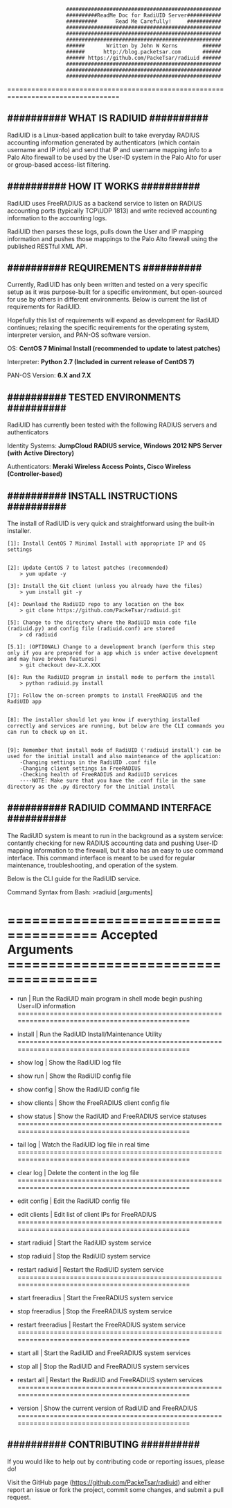                       ##################################################
                       ##########ReadMe Doc for RadiUID Server###########
                       ##########      Read Me Carefully!     ###########
                       ##################################################
                       ##################################################
                       ##################################################
                       ######       Written by John W Kerns        ######
                       ######      http://blog.packetsar.com       ######
                       ###### https://github.com/PackeTsar/radiuid ######
                       ##################################################
                       ##################################################
                       ##################################################
==================================================================================




##########   WHAT IS RADIUID   ##########
-----------------------------------------

RadiUID is a Linux-based application built to take everyday RADIUS accounting information generated by authenticators (which contain username and IP info) and send that IP and username mapping info to a Palo Alto firewall to be used by the User-ID system in the Palo Alto for user or group-based access-list filtering. 




##########   HOW IT WORKS   ##########
--------------------------------------

RadiUID uses FreeRADIUS as a backend service to listen on RADIUS accounting ports (typically TCP\UDP 1813) and write recieved accounting information to the accounting logs.

RadiUID then parses these logs, pulls down the User and IP mapping information and pushes those mappings to the Palo Alto firewall using the published RESTful XML API.




##########   REQUIREMENTS   ##########
--------------------------------------

Currently, RadiUID has only been written and tested on a very specific setup as it was purpose-built for a specific environment, but open-sourced for use by others in different environments. Below is current the list of requirements for RadiUID.

Hopefully this list of requirements will expand as development for RadiUID continues; relaxing the specific requirements for the operating system, interpreter version, and PAN-OS software version.

OS:			**CentOS 7 Minimal Install (recommended to update to latest patches)**

Interpreter:		**Python 2.7 (Included in current release of CentOS 7)**

PAN-OS Version:		**6.X and 7.X**




##########   TESTED ENVIRONMENTS   ##########
--------------------------------------
RadiUID has currently been tested with the following RADIUS servers and authenticators

Identity Systems: **JumpCloud RADIUS service, Windows 2012 NPS Server (with Active Directory)**

Authenticators: **Meraki Wireless Access Points, Cisco Wireless (Controller-based)**




##########   INSTALL INSTRUCTIONS   ##########
----------------------------------------------

The install of RadiUID is very quick and straightforward using the built-in installer.

	[1]: Install CentOS 7 Minimal Install with appropriate IP and OS settings


	[2]: Update CentOS 7 to latest patches (recommended)
		> yum update -y

	[3]: Install the Git client (unless you already have the files)
		> yum install git -y

	[4]: Download the RadiUID repo to any location on the box
		> git clone https://github.com/PackeTsar/radiuid.git

	[5]: Change to the directory where the RadiUID main code file (radiuid.py) and config file (radiuid.conf) are stored
		> cd radiuid

	[5.1]: (OPTIONAL) Change to a development branch (perform this step only if you are prepared for a app which is under active development and may have broken features)
		> git checkout dev-X.X.XXX

	[6]: Run the RadiUID program in install mode to perform the install
		> python radiuid.py install

	[7]: Follow the on-screen prompts to install FreeRADIUS and the RadiUID app


	[8]: The installer should let you know if everything installed correctly and services are running, but below are the CLI commands you can run to check up on it.


	[9]: Remember that install mode of RadiUID ('radiuid install') can be used for the initial install and also maintenance of the application:
		-Changing settings in the RadiUID .conf file
		-Changing client settings in FreeRADIUS
		-Checking health of FreeRADIUS and RadiUID services
		----NOTE: Make sure that you have the .conf file in the same directory as the .py directory for the initial install




##########   RADIUID COMMAND INTERFACE   ##########
----------------------------------------------

The RadiUID system is meant to run in the background as a system service: contantly checking for new RADIUS accounting data and pushing User-ID mapping information to the firewall, but it also has an easy to use command interface. This command interface is meant to be used for regular maintenance, troubleshooting, and operation of the system.

Below is the CLI guide for the RadiUID service.

Command Syntax from Bash:
	>radiuid [arguments]

===================================== Accepted Arguments =====================================
==============================================================================================
 - run                 |     Run the RadiUID main program in shell mode begin pushing User=ID information
==============================================================================================

 - install             |     Run the RadiUID Install/Maintenance Utility
==============================================================================================

 - show log            |     Show the RadiUID log file
 - show run            |     Show the RadiUID config file
 - show config         |     Show the RadiUID config file
 - show clients        |     Show the FreeRADIUS client config file
 - show status         |     Show the RadiUID and FreeRADIUS service statuses
==============================================================================================

 - tail log            |     Watch the RadiUID log file in real time
==============================================================================================

 - clear log           |     Delete the content in the log file
==============================================================================================

 - edit config         |     Edit the RadiUID config file
 - edit clients        |     Edit list of client IPs for FreeRADIUS
==============================================================================================

 - start radiuid       |     Start the RadiUID system service
 - stop radiuid        |     Stop the RadiUID system service
 - restart radiuid     |     Restart the RadiUID system service
==============================================================================================

 - start freeradius    |     Start the FreeRADIUS system service
 - stop freeradius     |     Stop the FreeRADIUS system service
 - restart freeradius  |     Restart the FreeRADIUS system service
==============================================================================================

 - start all           |     Start the RadiUID and FreeRADIUS system services
 - stop all            |     Stop the RadiUID and FreeRADIUS system services
 - restart all         |     Restart the RadiUID and FreeRADIUS system services
==============================================================================================

 - version             |     Show the current version of RadiUID and FreeRADIUS
==============================================================================================




##########   CONTRIBUTING   ##########
--------------------------------------

If you would like to help out by contributing code or reporting issues, please do!

Visit the GitHub page (https://github.com/PackeTsar/radiuid) and either report an issue or fork the project, commit some changes, and submit a pull request.

